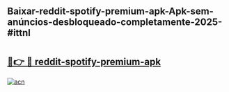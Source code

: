 ## Baixar-reddit-spotify-premium-apk-Apk-sem-anúncios-desbloqueado-completamente-2025-#ittnl

# <h2><a href="https://ainizakaria.my?title=reddit-spotify-premium-apk&ref=22M">🔗👉 🔴 reddit-spotify-premium-apk</a></h2>

[![acn](https://github.com/user-attachments/assets/0f9c940e-d8b0-45ae-aac7-cd30a18b3e1c)](https://ainizakaria.my?title=reddit-spotify-premium-apk&ref=22M)

